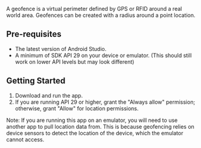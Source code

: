 A geofence is a virtual perimeter defined by GPS or RFID around a real world area.
Geofences can be created with a radius around a point location. 

Pre-requisites
--------------
- The latest version of Android Studio.
- A minimum of SDK API 29 on your device or emulator. (This should still work on lower API levels but may look different)


Getting Started
---------------
1. Download and run the app.
2. If you are running API 29 or higher, grant the "Always allow" permission; otherwise, grant "Allow" for location permissions.

Note: If you are running this app on an emulator, you will need to use another app to pull location data from.
This is because geofencing relies on device sensors to detect the location of the device, which the emulator cannot access.
